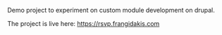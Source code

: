 Demo project to experiment on custom module development on drupal.

The project is live here:
https://rsvp.frangidakis.com
